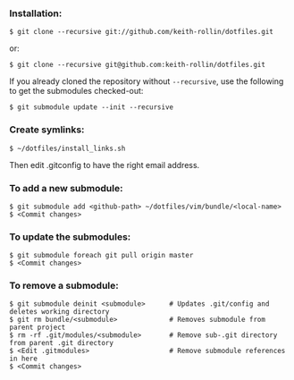 ### Installation:

```
$ git clone --recursive git://github.com/keith-rollin/dotfiles.git
```

or:

```
$ git clone --recursive git@github.com:keith-rollin/dotfiles.git
```

If you already cloned the repository without `--recursive`, use the following
to get the submodules checked-out:

```
$ git submodule update --init --recursive
```

### Create symlinks:

```
$ ~/dotfiles/install_links.sh
```

Then edit .gitconfig to have the right email address.

### To add a new submodule:

```
$ git submodule add <github-path> ~/dotfiles/vim/bundle/<local-name>
$ <Commit changes>
```

### To update the submodules:

```
$ git submodule foreach git pull origin master
$ <Commit changes>
```

### To remove a submodule:

```
$ git submodule deinit <submodule>      # Updates .git/config and deletes working directory
$ git rm bundle/<submodule>             # Removes submodule from parent project
$ rm -rf .git/modules/<submodule>       # Remove sub-.git directory from parent .git directory
$ <Edit .gitmodules>                    # Remove submodule references in here
$ <Commit changes>
```

